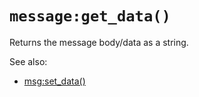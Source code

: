 # `message:get_data()`

Returns the message body/data as a string.

See also:
* [msg:set_data()](set_data.md)
